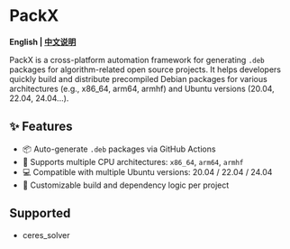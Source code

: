 # PackX

**English | [中文说明](./README_ZH.md)**

PackX is a cross-platform automation framework for generating `.deb` packages for algorithm-related open source projects. It helps developers quickly build and distribute precompiled Debian packages for various architectures (e.g., x86_64, arm64, armhf) and Ubuntu versions (20.04, 22.04, 24.04...).

## ✨ Features

- 📦 Auto-generate `.deb` packages via GitHub Actions
- 🔄 Supports multiple CPU architectures: `x86_64`, `arm64`, `armhf`
- 💻 Compatible with multiple Ubuntu versions: 20.04 / 22.04 / 24.04
- 🔧 Customizable build and dependency logic per project

## Supported

- ceres_solver
